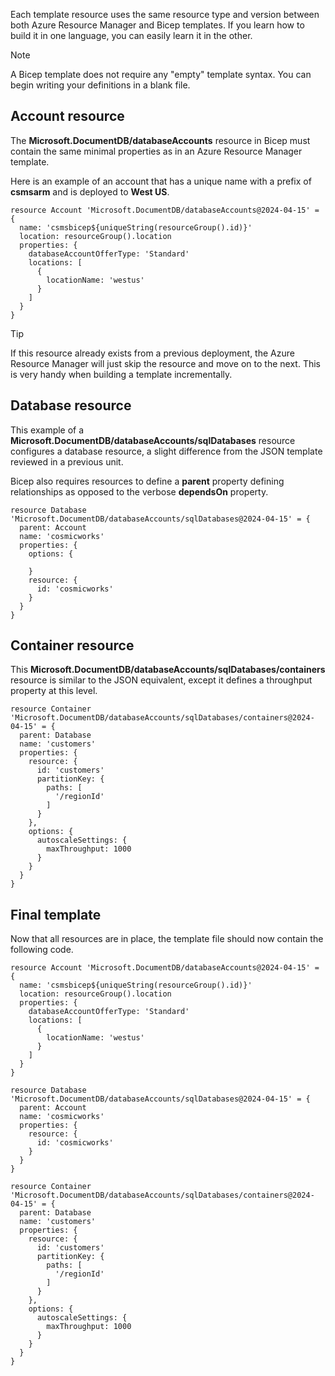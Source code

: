 Each template resource uses the same resource type and version between both Azure Resource Manager and Bicep templates. If you learn how to build it in one language, you can easily learn it in the other.

> [!NOTE]
> A Bicep template does not require any "empty" template syntax. You can begin writing your definitions in a blank file.

## Account resource

The **Microsoft.DocumentDB/databaseAccounts** resource in Bicep must contain the same minimal properties as in an Azure Resource Manager template.

Here is an example of an account that has a unique name with a prefix of **csmsarm** and is deployed to **West US**.

```bicep
resource Account 'Microsoft.DocumentDB/databaseAccounts@2024-04-15' = {
  name: 'csmsbicep${uniqueString(resourceGroup().id)}'
  location: resourceGroup().location
  properties: {
    databaseAccountOfferType: 'Standard'
    locations: [
      {
        locationName: 'westus'
      }
    ]
  }
}
```

> [!TIP]
> If this resource already exists from a previous deployment, the Azure Resource Manager will just skip the resource and move on to the next. This is very handy when building a template incrementally.

## Database resource

This example of a **Microsoft.DocumentDB/databaseAccounts/sqlDatabases** resource configures a database resource, a slight difference from the JSON template reviewed in a previous unit.

Bicep also requires resources to define a **parent** property defining relationships as opposed to the verbose **dependsOn** property.

```bicep
resource Database 'Microsoft.DocumentDB/databaseAccounts/sqlDatabases@2024-04-15' = {
  parent: Account
  name: 'cosmicworks'
  properties: {
    options: {
      
    }
    resource: {
      id: 'cosmicworks'
    }
  }
}
```

## Container resource

This **Microsoft.DocumentDB/databaseAccounts/sqlDatabases/containers** resource is similar to the JSON equivalent, except it defines a throughput property at this level.

```bicep
resource Container 'Microsoft.DocumentDB/databaseAccounts/sqlDatabases/containers@2024-04-15' = {
  parent: Database
  name: 'customers'
  properties: {
    resource: {
      id: 'customers'
      partitionKey: {
        paths: [
          '/regionId'
        ]
      }
    },
    options: {
      autoscaleSettings: {
        maxThroughput: 1000
      }
    }
  }
}
```

## Final template

Now that all resources are in place, the template file should now contain the following code.

```bicep
resource Account 'Microsoft.DocumentDB/databaseAccounts@2024-04-15' = {
  name: 'csmsbicep${uniqueString(resourceGroup().id)}'
  location: resourceGroup().location
  properties: {
    databaseAccountOfferType: 'Standard'
    locations: [
      {
        locationName: 'westus'
      }
    ]
  }
}

resource Database 'Microsoft.DocumentDB/databaseAccounts/sqlDatabases@2024-04-15' = {
  parent: Account
  name: 'cosmicworks'
  properties: {
    resource: {
      id: 'cosmicworks'
    }
  }
}

resource Container 'Microsoft.DocumentDB/databaseAccounts/sqlDatabases/containers@2024-04-15' = {
  parent: Database
  name: 'customers'
  properties: {
    resource: {
      id: 'customers'
      partitionKey: {
        paths: [
          '/regionId'
        ]
      }
    },
    options: {
      autoscaleSettings: {
        maxThroughput: 1000
      }
    }
  }
}
```
